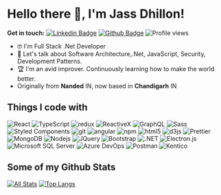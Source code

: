 # Hello there 👋, I'm Jass Dhillon! 

**Get in touch:**
[![Linkedin Badge](https://img.shields.io/badge/-Jass_Dhillon-0072b1?style=flat&logo=Linkedin&logoColor=white&link=https://www.linkedin.com/in/jaspreet-kaur-dhillon-418814163/)](https://www.linkedin.com/in/jaspreet-kaur-dhillon-418814163/) [![Github Badge](https://img.shields.io/badge/-imkaurageous-grey?style=flat&logo=github&logoColor=white&link=https://github.com/imkaurageous/)](https://www.github.com/imkaurageous/) ![Profile views](https://gpvc.arturio.dev/imkaurageous)

- 🤓 I'm Full Stack .Net Developer
- 💬 Let's talk about Software Architecture,.Net, JavaScript, Security, Development Patterns.
- 🏆 I'm an avid improver. Continuously learning how to make the world better.
- Originally from **Nanded** IN, now based in **Chandigarh** IN

## Things I code with
<p>
  <img alt="React" src="https://img.shields.io/badge/-React-45b8d8?style=flat-square&logo=react&logoColor=white" />
  <img alt="TypeScript" src="https://img.shields.io/badge/-TypeScript-007ACC?style=flat-square&logo=typescript&logoColor=white" />
  <img alt="redux" src="https://img.shields.io/badge/-Redux-764ABC?style=flat-square&logo=redux&logoColor=white" />
  <img alt="ReactiveX" src="https://img.shields.io/badge/-RxJs-B7178C?style=flat-square&logo=reactivex&logoColor=white" />
  <img alt="GraphQL" src="https://img.shields.io/badge/-GraphQL-E10098?style=flat-square&logo=graphql&logoColor=white" />
  <img alt="Sass" src="https://img.shields.io/badge/-Sass-CC6699?style=flat-square&logo=sass&logoColor=white" />
  <img alt="Styled Components" src="https://img.shields.io/badge/-Styled_Components-db7092?style=flat-square&logo=styled-components&logoColor=white" />
  <img alt="git" src="https://img.shields.io/badge/-Git-F05032?style=flat-square&logo=git&logoColor=white" />
  <img alt="angular" src="https://img.shields.io/badge/-Angular-DD0031?style=flat-square&logo=angular&logoColor=white" />
  <img alt="npm" src="https://img.shields.io/badge/-NPM-CB3837?style=flat-square&logo=npm&logoColor=white" />
  <img alt="html5" src="https://img.shields.io/badge/-HTML5-E34F26?style=flat-square&logo=html5&logoColor=white" />
  <img alt="d3js" src="https://img.shields.io/badge/-D3.js-F9A03C?style=flat-square&logo=d3.js&logoColor=white" />
  <img alt="Prettier" src="https://img.shields.io/badge/-Prettier-F7B93E?style=flat-square&logo=prettier&logoColor=white" />
  <img alt="MongoDB" src="https://img.shields.io/badge/-MongoDB-13aa52?style=flat-square&logo=mongodb&logoColor=white" />
  <img alt="Nodejs" src="https://img.shields.io/badge/-Nodejs-43853d?style=flat-square&logo=Node.js&logoColor=white" />
  <img alt="JQuery" src="https://img.shields.io/badge/-JQuery-007ACC?style=flat-square&logo=jquery&logoColor=white" />
  <img alt="Bootstrap" src="https://img.shields.io/badge/-Bootstrap-764ABC?style=flat-square&logo=bootstrap&logoColor=white" />
  <img alt=".NET" src="https://img.shields.io/badge/-.NET-764ABC?style=flat-square&logo=.net&logoColor=white" />
  <img alt="Electron.js" src="https://img.shields.io/badge/Electron-191970?style=flat-square&logo=Electron&logoColor=white" />
  <img alt="Microsoft SQL Server" src="https://img.shields.io/badge/-Microsoft%20SQL%20Server-CC2927?style=flat-square&logo=Microsoft%20SQL%20Server&logoColor=white" />
  <img alt="Azure DevOps" src="https://img.shields.io/badge/-Azure%20DevOps-0078D7?style=flat-square&logo=Azure%20DevOps&logoColor=white" />
  <img alt="Postman" src="https://img.shields.io/badge/-Postman-FF6C37?style=flat-square&logo=Postman&logoColor=white" />
  <img alt="Kentico" src="https://img.shields.io/badge/-Kentico-F05A22?style=flat-square&logo=Kentico&logoColor=white" />
</p>

## Some of my Github Stats
[![All Stats](https://github-readme-stats-axpwmfcg3.vercel.app/api?username=imkaurageous&show_icons=true&include_all_commits=true&count_private=true)](https://github.com/pedes/github-readme-stats)
[![Top Langs](https://github-readme-stats-axpwmfcg3.vercel.app/api/top-langs/?username=imkaurageous&layout=compact)](https://github.com/imkaurageous/github-readme-stats)


<!--![Pedes's github stats](https://github-readme-stats.vercel.app/api?username=itsarisid) -->
